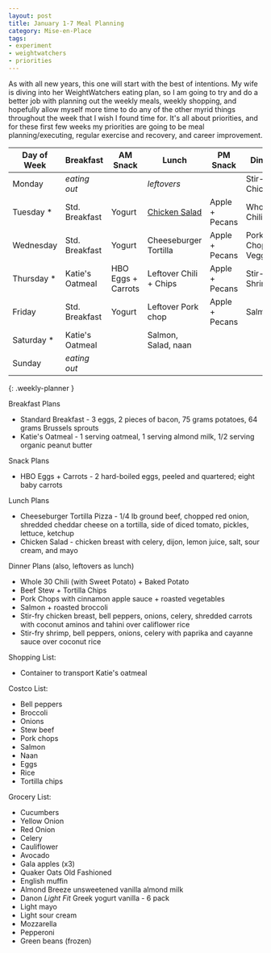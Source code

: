 ```yaml
---
layout: post
title: January 1-7 Meal Planning
category: Mise-en-Place
tags:
- experiment
- weightwatchers
- priorities
---
```


As with all new years, this one will start with the best of intentions. My wife is diving into her WeightWatchers eating plan, so I am going to try and do a better job with planning out the weekly meals, weekly shopping, and hopefully allow myself more time to do any of the other myrid things throughout the week that I wish I found time for. It's all about priorities, and for these first few weeks my priorities are going to be meal planning/executing, regular exercise and recovery, and career improvement.

|Day of Week| Breakfast       | AM Snack           | Lunch                  | PM Snack       | Dinner               |
|-----------|-----------------|--------------------|------------------------|----------------|----------------------|
|Monday     | _eating out_    |                    | _leftovers_            |                | Stir-fry Chicken     |
|Tuesday   *| Std. Breakfast  | Yogurt             | [Chicken Salad][1]     | Apple + Pecans | Whole30 Chili        |
|Wednesday  | Std. Breakfast  | Yogurt             | Cheeseburger Tortilla  | Apple + Pecans | Pork Chops + Veggies |
|Thursday  *| Katie's Oatmeal | HBO Eggs + Carrots | Leftover Chili + Chips | Apple + Pecans | Stir-fry Shrimp      |
|Friday     | Std. Breakfast  | Yogurt             | Leftover Pork chop     | Apple + Pecans | Salmon               |
|Saturday  *| Katie's Oatmeal |                    | Salmon, Salad, naan    |                |                      |
|Sunday     | _eating out_    |                    |                        |                |                      |
{: .weekly-planner }

Breakfast Plans
- Standard Breakfast - 3 eggs, 2 pieces of bacon, 75 grams potatoes, 64 grams Brussels sprouts
- Katie's Oatmeal - 1 serving oatmeal, 1 serving almond milk, 1/2 serving organic peanut butter

Snack Plans
- HBO Eggs + Carrots - 2 hard-boiled eggs, peeled and quartered; eight baby carrots

Lunch Plans
- Cheeseburger Tortilla Pizza - 1/4 lb ground beef, chopped red onion, shredded cheddar cheese on a tortilla, side of diced tomato, pickles, lettuce, ketchup
- Chicken Salad - chicken breast with celery, dijon, lemon juice, salt, sour cream, and mayo

Dinner Plans (also, leftovers as lunch) 
- Whole 30 Chili (with Sweet Potato) + Baked Potato
- Beef Stew + Tortilla Chips
- Pork Chops with cinnamon apple sauce + roasted vegetables
- Salmon + roasted broccoli
- Stir-fry chicken breast, bell peppers, onions, celery, shredded carrots with coconut aminos and tahini over califlower rice
- Stir-fry shrimp, bell peppers, onions, celery with paprika and cayanne sauce over coconut rice

Shopping List:
- Container to transport Katie's oatmeal

Costco List:
- Bell peppers
- Broccoli
- Onions
- Stew beef
- Pork chops
- Salmon
- Naan
- Eggs
- Rice
- Tortilla chips

Grocery List:
- Cucumbers
- Yellow Onion
- Red Onion
- Celery
- Cauliflower
- Avocado
- Gala apples (x3)
- Quaker Oats Old Fashioned
- English muffin
- Almond Breeze unsweetened vanilla almond milk
- Danon _Light Fit_ Greek yogurt vanilla - 6 pack
- Light mayo
- Light sour cream
- Mozzarella
- Pepperoni
- Green beans (frozen)

[1]: http://www.geniuskitchen.com/recipe/weight-watchers-chicken-salad-162386